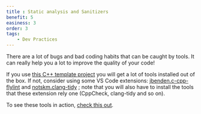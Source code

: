 ```yaml
---
title : Static analysis and Sanitizers
benefit: 5
easiness: 3
order: 3
tags:
    - Dev Practices
---
```


There are a lot of bugs and bad coding habits that can be caught by tools. It can really help you a lot to improve the quality of your code!

If you use [this C++ template project](https://github.com/JulesFouchy/Simple-Cpp-Setup) you will get a lot of tools installed out of the box. If not, consider using some VS Code extensions: [jbenden.c-cpp-flylint](https://marketplace.visualstudio.com/items?itemName=jbenden.c-cpp-flylint) and [notskm.clang-tidy](https://marketplace.visualstudio.com/items?itemName=notskm.clang-tidy) ; note that you will also have to install the tools that these extension rely one (CppCheck, clang-tidy and so on).

To see these tools in action, [check this out](https://youtu.be/juJaaCf_yKc).